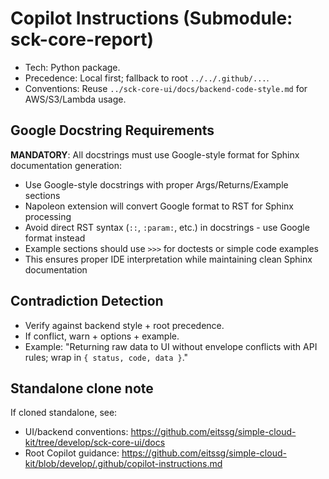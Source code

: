 # Copilot Instructions (Submodule: sck-core-report)

- Tech: Python package.
- Precedence: Local first; fallback to root `../../.github/...`.
- Conventions: Reuse `../sck-core-ui/docs/backend-code-style.md` for AWS/S3/Lambda usage.

## Google Docstring Requirements
**MANDATORY**: All docstrings must use Google-style format for Sphinx documentation generation:
- Use Google-style docstrings with proper Args/Returns/Example sections
- Napoleon extension will convert Google format to RST for Sphinx processing
- Avoid direct RST syntax (`::`, `:param:`, etc.) in docstrings - use Google format instead
- Example sections should use `>>>` for doctests or simple code examples
- This ensures proper IDE interpretation while maintaining clean Sphinx documentation

## Contradiction Detection
- Verify against backend style + root precedence.
- If conflict, warn + options + example.
- Example: "Returning raw data to UI without envelope conflicts with API rules; wrap in `{ status, code, data }`."

## Standalone clone note
If cloned standalone, see:
- UI/backend conventions: https://github.com/eitssg/simple-cloud-kit/tree/develop/sck-core-ui/docs
- Root Copilot guidance: https://github.com/eitssg/simple-cloud-kit/blob/develop/.github/copilot-instructions.md
 
